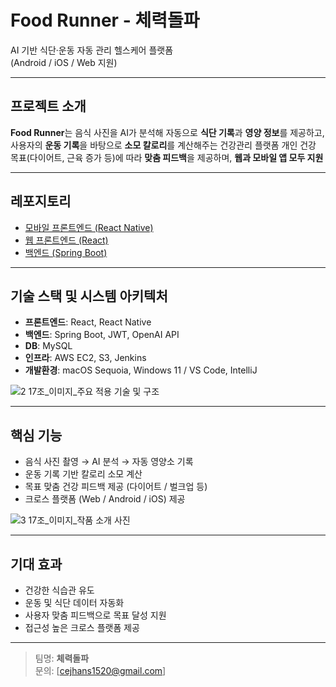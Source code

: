 # Food Runner - 체력돌파

AI 기반 식단·운동 자동 관리 헬스케어 플랫폼  
(Android / iOS / Web 지원)

---

## 프로젝트 소개

**Food Runner**는 음식 사진을 AI가 분석해 자동으로 **식단 기록**과 **영양 정보**를 제공하고, 사용자의 **운동 기록**을 바탕으로 **소모 칼로리**를 계산해주는 건강관리 플랫폼
개인 건강 목표(다이어트, 근육 증가 등)에 따라 **맞춤 피드백**을 제공하며, **웹과 모바일 앱 모두 지원**

---

## 레포지토리

- [모바일 프론트엔드 (React Native)](https://github.com/25-capstone-team-breakthrough/food-runner-mobile-fe)
- [웹 프론트엔드 (React)](https://github.com/25-capstone-team-breakthrough/food-runner-web-fe)
- [백엔드 (Spring Boot)](https://github.com/25-capstone-team-breakthrough/food-runner-be)

---

## 기술 스택 및 시스템 아키텍처

- **프론트엔드**: React, React Native  
- **백엔드**: Spring Boot, JWT, OpenAI API  
- **DB**: MySQL  
- **인프라**: AWS EC2, S3, Jenkins  
- **개발환경**: macOS Sequoia, Windows 11 / VS Code, IntelliJ

![2  17조_이미지_주요 적용 기술 및 구조](https://github.com/user-attachments/assets/0d067b65-bcf1-4a09-a25b-0a76ac056816)

---

## 핵심 기능

- 음식 사진 촬영 → AI 분석 → 자동 영양소 기록
- 운동 기록 기반 칼로리 소모 계산
- 목표 맞춤 건강 피드백 제공 (다이어트 / 벌크업 등)
- 크로스 플랫폼 (Web / Android / iOS) 제공

![3  17조_이미지_작품 소개 사진](https://github.com/user-attachments/assets/bb11000c-a93c-48fb-8371-0ae2526598fd)

---

## 기대 효과

- 건강한 식습관 유도
- 운동 및 식단 데이터 자동화
- 사용자 맞춤 피드백으로 목표 달성 지원
- 접근성 높은 크로스 플랫폼 제공

---

> 팀명: **체력돌파**  
> 문의: [cejhans1520@gmail.com]
